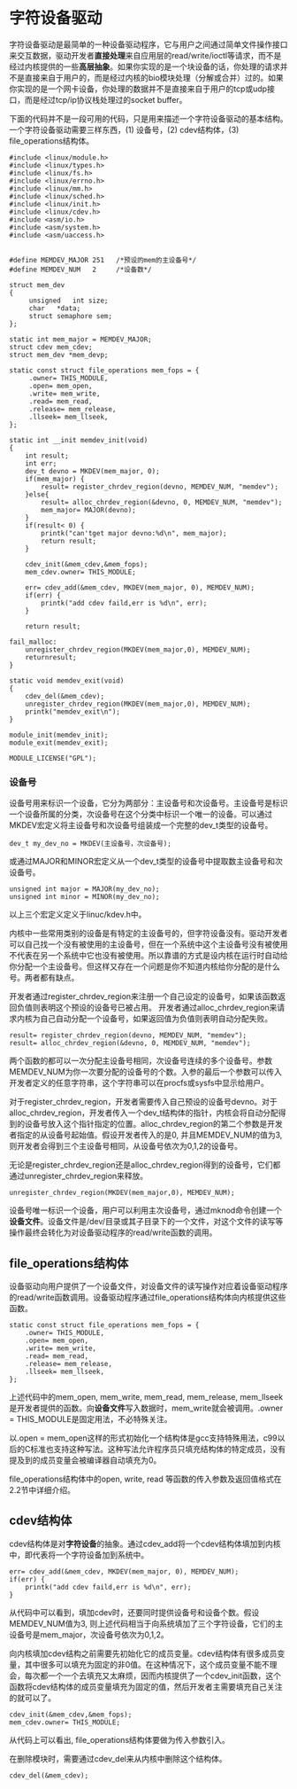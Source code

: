 # 字符设备驱动
字符设备驱动是最简单的一种设备驱动程序，它与用户之间通过简单文件操作接口来交互数据，驱动开发者**直接处理**来自应用层的read/write/ioctl等请求，而不是经过内核提供的一些**高层抽象**。如果你实现的是一个块设备的话，你处理的请求并不是直接来自于用户的，而是经过内核的bio模块处理（分解或合并）过的。如果你实现的是一个网卡设备，你处理的数据并不是直接来自于用户的tcp或udp接口，而是经过tcp/ip协议栈处理过的socket buffer。

下面的代码并不是一段可用的代码，只是用来描述一个字符设备驱动的基本结构。一个字符设备驱动需要三样东西，(1) 设备号，(2) cdev结构体，(3) file_operations结构体。


    #include <linux/module.h>
    #include <linux/types.h>
    #include <linux/fs.h>
    #include <linux/errno.h>
    #include <linux/mm.h>
    #include <linux/sched.h>
    #include <linux/init.h>
    #include <linux/cdev.h>
    #include <asm/io.h>
    #include <asm/system.h>
    #include <asm/uaccess.h>


    #define MEMDEV_MAJOR 251   /*预设的mem的主设备号*/
    #define MEMDEV_NUM   2     /*设备数*/

    struct mem_dev
    {
         unsigned   int size;
         char   *data;
         struct semaphore sem;
    };

    static int mem_major = MEMDEV_MAJOR;
    struct cdev mem_cdev;
    struct mem_dev *mem_devp;

    static const struct file_operations mem_fops = {
         .owner= THIS_MODULE,
         .open= mem_open,
         .write= mem_write,
         .read= mem_read,
         .release= mem_release,
         .llseek= mem_llseek,
    };

    static int __init memdev_init(void)
    {
        int result;
        int err;
        dev_t devno = MKDEV(mem_major, 0);
        if(mem_major) {
            result= register_chrdev_region(devno, MEMDEV_NUM, "memdev");
        }else{
            result= alloc_chrdev_region(&devno, 0, MEMDEV_NUM, "memdev");
            mem_major= MAJOR(devno);
        }
        if(result< 0) {
            printk("can'tget major devno:%d\n", mem_major);
            return result;
        }

        cdev_init(&mem_cdev,&mem_fops);
        mem_cdev.owner= THIS_MODULE;

        err= cdev_add(&mem_cdev, MKDEV(mem_major, 0), MEMDEV_NUM);
        if(err) {
            printk("add cdev faild,err is %d\n", err);
        }

        return result;

    fail_malloc:
        unregister_chrdev_region(MKDEV(mem_major,0), MEMDEV_NUM);
        returnresult;
    }

    static void memdev_exit(void)
    {
        cdev_del(&mem_cdev);
        unregister_chrdev_region(MKDEV(mem_major,0), MEMDEV_NUM);
        printk("memdev_exit\n");
    }

    module_init(memdev_init);
    module_exit(memdev_exit);

    MODULE_LICENSE("GPL");

### 设备号
设备号用来标识一个设备，它分为两部分：主设备号和次设备号。主设备号是标识一个设备所属的分类，次设备号在这个分类中标识一个唯一的设备。可以通过MKDEV宏定义将主设备号和次设备号组装成一个完整的dev_t类型的设备号。

    dev_t my_dev_no = MKDEV(主设备号，次设备号);
或通过MAJOR和MINOR宏定义从一个dev_t类型的设备号中提取数主设备号和次设备号。

    unsigned int major = MAJOR(my_dev_no);
    unsigned int minor = MINOR(my_dev_no);

以上三个宏定义定义于linuc/kdev.h中。

内核中一些常用类别的设备是有特定的主设备号的，但字符设备没有。驱动开发者可以自己找一个没有被使用的主设备号，但在一个系统中这个主设备号没有被使用不代表在另一个系统中它也没有被使用。所以靠谱的方式是设内核在运行时自动给你分配一个主设备号。但这样又存在一个问题是你不知道内核给你分配的是什么号。两者都有缺点。

开发者通过register_chrdev_region来注册一个自己设定的设备号，如果该函数返回负值则表明这个预设的设备号已被占用。
开发者通过alloc_chrdev_region来请求内核为自己自动分配一个设备号，如果返回值为负值则表明自动分配失败。

    result= register_chrdev_region(devno, MEMDEV_NUM, "memdev");
    result= alloc_chrdev_region(&devno, 0, MEMDEV_NUM, "memdev");
两个函数的都可以一次分配主设备号相同，次设备号连续的多个设备号。参数MEMDEV_NUM为你一次要分配的设备号的个数。入参的最后一个参数可以传入开发者定义的任意字符串，这个字符串可以在procfs或sysfs中显示给用户。

对于register_chrdev_region，开发者需要传入自己预设的设备号devno。对于alloc_chrdev_region，开发者传入一个dev_t结构体的指针，内核会将自动分配得到的设备号放入这个指针指定的位置。alloc_chrdev_region的第二个参数是开发者指定的从设备号起始值。假设开发者传入的是0, 并且MEMDEV_NUM的值为3, 则开发者会得到三个主设备号相同，从设备号依次为0,1,2的设备号。

无论是register_chrdev_region还是alloc_chrdev_region得到的设备号，它们都通过unregister_chrdev_region来释放。

    unregister_chrdev_region(MKDEV(mem_major,0), MEMDEV_NUM);

设备号唯一标识一个设备，用户可以利用主次设备号，通过mknod命令创建一个**设备文件**。设备文件是/dev/目录或其子目录下的一个文件，对这个文件的读写等操作最终会转化为对设备驱动程序的read/write函数的调用。

## file_operations结构体
设备驱动向用户提供了一个设备文件，对设备文件的读写操作对应着设备驱动程序的read/write函数调用。设备驱动程序通过file_operations结构体向内核提供这些函数。

    static const struct file_operations mem_fops = {
        .owner= THIS_MODULE,
        .open= mem_open,
        .write= mem_write,
        .read= mem_read,
        .release= mem_release,
        .llseek= mem_llseek,
    };
上述代码中的mem_open, mem_write, mem_read, mem_release, mem_llseek是开发者提供的函数。向**设备文件**写入数据时，mem_write就会被调用。.owner = THIS_MODULE是固定用法，不必特殊关注。

以.open = mem_open这样的形式初始化一个结构体是gcc支持特殊用法，c99以后的C标准也支持这种写法。这种写法允许程序员只填充结构体的特定成员，没有提及到的成员变量会被编译器自动填充为0。

file_operations结构体中的open, write, read 等函数的传入参数及返回值格式在2.2节中详细介绍。

## cdev结构体
cdev结构体是对**字符设备**的抽象。通过cdev_add将一个cdev结构体填加到内核中，即代表将一个字符设备加到系统中。

    err= cdev_add(&mem_cdev, MKDEV(mem_major, 0), MEMDEV_NUM);
    if(err) {
        printk("add cdev faild,err is %d\n", err);
    }
从代码中可以看到，填加cdev时，还要同时提供设备号和设备个数。假设MEMDEV_NUM值为3, 则上述代码相当于向系统填加了三个字符设备，它们的主设备号是mem_major，次设备号依次为0,1,2。

向内核填加cdev结构之前需要先初始化它的成员变量。cdev结构体有很多成员变量，其中很多可以填充为固定的非0值。在这种情况下，这个成员变量不能不理会，每次都一个一个去填充又太麻烦，因而内核提供了一个cdev_init函数，这个函数将cdev结构体的成员变量填充为固定的值，然后开发者主需要填充自己关注的就可以了。

    cdev_init(&mem_cdev,&mem_fops);
    mem_cdev.owner= THIS_MODULE;
从代码上可以看出, file_operations结构体要做为传入参数引入。

在删除模块时，需要通过cdev_del来从内核中删除这个结构体。

    cdev_del(&mem_cdev);
